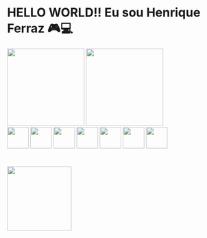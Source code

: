 <div aling="center">
<h1 style="color= #6d9ff5">HELLO WORLD!! Eu sou Henrique Ferraz 🎮💻 </h1>
</div
##
<div style="display=flex" aling="center">
<img height="180em" src="https://github-readme-stats.vercel.app/api?username=henriqueferrazo&show_icons=true&theme=tokyonight">
<img height="180em" src="https://github-readme-stats.vercel.app/api/top-langs/?username=henriqueferrazo&layout=compact)](https://github.com/henriqueferrazo/github-readme-stats&theme=tokyonight">
</div><br>
<div aling="center">
 <img width="50em" heigth="50em" src="https://cdn.jsdelivr.net/gh/devicons/devicon/icons/html5/html5-plain.svg" />
 <img width="50em" heigth="50em" src="https://cdn.jsdelivr.net/gh/devicons/devicon/icons/css3/css3-plain.svg" />
 <img width="50em" heigth="50em" src="https://cdn.jsdelivr.net/gh/devicons/devicon/icons/javascript/javascript-plain.svg" />
 <img width="50em" heigth="50em" src="https://cdn.jsdelivr.net/gh/devicons/devicon/icons/mysql/mysql-plain-wordmark.svg" />
 <img width="50em" heigth="50em" src="https://cdn.jsdelivr.net/gh/devicons/devicon/icons/bootstrap/bootstrap-plain-wordmark.svg" />
 <img width="50em" heigth="50em" src="https://cdn.jsdelivr.net/gh/devicons/devicon/icons/git/git-plain.svg" />
 <img width="50em" heigth="50em" src="https://cdn.jsdelivr.net/gh/devicons/devicon/icons/visualstudio/visualstudio-plain.svg">
</div>
<div>
    <h1>                                  <img  width="150em" heigth="150em" src="Sem Título-3.png"></h1>
</div>

